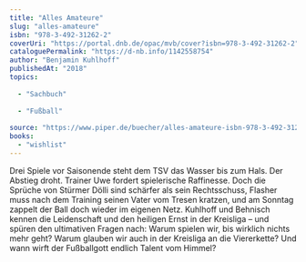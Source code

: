```yaml
---
title: "Alles Amateure"
slug: "alles-amateure"
isbn: "978-3-492-31262-2"
coverUri: "https://portal.dnb.de/opac/mvb/cover?isbn=978-3-492-31262-2"
cataloguePermalink: "https://d-nb.info/1142558754"
author: "Benjamin Kuhlhoff"
publishedAt: "2018"
topics:
  
  - "Sachbuch"
    
  - "Fußball"
    
source: "https://www.piper.de/buecher/alles-amateure-isbn-978-3-492-31262-2"
books: 
  - "wishlist"
---
```

Drei Spiele vor Saisonende steht dem TSV das Wasser bis zum Hals. Der Abstieg 
droht. Trainer Uwe fordert spielerische Raffinesse. Doch die Sprüche von 
Stürmer Dölli sind schärfer als sein Rechtsschuss, Flasher muss nach dem 
Training seinen Vater vom Tresen kratzen, und am Sonntag zappelt der Ball doch 
wieder im eigenen Netz. Kuhlhoff und Behnisch kennen die Leidenschaft und den 
heiligen Ernst in der Kreisliga – und spüren den ultimativen Fragen nach: 
Warum spielen wir, bis wirklich nichts mehr geht? Warum glauben wir auch in 
der Kreisliga an die Viererkette? Und wann wirft der Fußballgott endlich 
Talent vom Himmel?